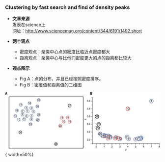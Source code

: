 
### Clustering by fast search and find of density peaks

* **文章来源**<br>
发表在science上<br>
网址：http://www.sciencemag.org/content/344/6191/1492.short

* **两个观点**<br>
  * 密度观点：聚类中心点的密度比临近点密度都大
  * 距离观点：聚类中心与比他们密度更大的点的距离都比较大

* **观点图示**<br>
  * Fig A：点的分布，并且已经按照密度排序。<br>
  * Fig B：密度值和距离值的二维图<br>

![Local Image](../gitbook/images/DensityPeaksClustering/图片1.png){ width=50%}

